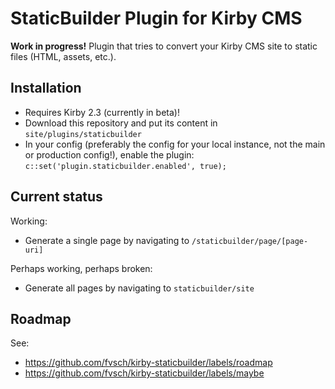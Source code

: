 StaticBuilder Plugin for Kirby CMS
==================================

**Work in progress!** Plugin that tries to convert your Kirby CMS site to static files (HTML, assets, etc.).

## Installation

*   Requires Kirby 2.3 (currently in beta)!
*   Download this repository and put its content in `site/plugins/staticbuilder`
*   In your config (preferably the config for your local instance, not the main or production config!), enable the plugin: `c::set('plugin.staticbuilder.enabled', true);`


## Current status

Working:

-   Generate a single page by navigating to
    `/staticbuilder/page/[page-uri]`

Perhaps working, perhaps broken:

-   Generate all pages by navigating to
    `staticbuilder/site`


## Roadmap

See:

-   https://github.com/fvsch/kirby-staticbuilder/labels/roadmap
-   https://github.com/fvsch/kirby-staticbuilder/labels/maybe
